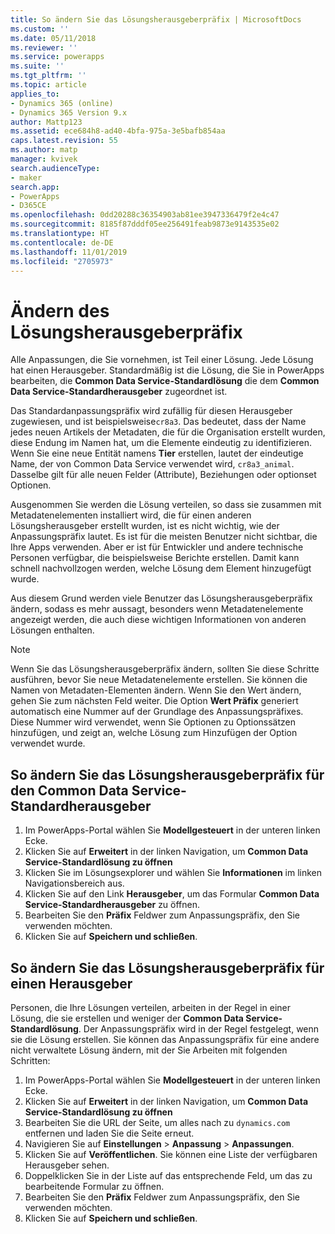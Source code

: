 ```yaml
---
title: So ändern Sie das Lösungsherausgeberpräfix | MicrosoftDocs
ms.custom: ''
ms.date: 05/11/2018
ms.reviewer: ''
ms.service: powerapps
ms.suite: ''
ms.tgt_pltfrm: ''
ms.topic: article
applies_to:
- Dynamics 365 (online)
- Dynamics 365 Version 9.x
author: Mattp123
ms.assetid: ece684h8-ad40-4bfa-975a-3e5bafb854aa
caps.latest.revision: 55
ms.author: matp
manager: kvivek
search.audienceType:
- maker
search.app:
- PowerApps
- D365CE
ms.openlocfilehash: 0dd20288c36354903ab81ee3947336479f2e4c47
ms.sourcegitcommit: 8185f87dddf05ee256491feab9873e9143535e02
ms.translationtype: HT
ms.contentlocale: de-DE
ms.lasthandoff: 11/01/2019
ms.locfileid: "2705973"
---
```

# <a name="change-the-solution-publisher-prefix"></a>Ändern des Lösungsherausgeberpräfix

Alle Anpassungen, die Sie vornehmen, ist Teil einer Lösung. Jede Lösung hat einen Herausgeber. Standardmäßig ist die Lösung, die Sie in PowerApps bearbeiten, die **Common Data Service-Standardlösung** die dem **Common Data Service-Standardherausgeber** zugeordnet ist.

Das Standardanpassungspräfix wird zufällig für diesen Herausgeber zugewiesen, und ist beispielsweise`cr8a3`. Das bedeutet, dass der Name jedes neuen Artikels der Metadaten, die für die Organisation erstellt wurden, diese Endung im Namen hat, um die Elemente eindeutig zu identifizieren. Wenn Sie eine neue Entität namens **Tier** erstellen, lautet der eindeutige Name, der von Common Data Service verwendet wird, `cr8a3_animal`. Dasselbe gilt für alle neuen Felder (Attribute), Beziehungen oder optionset Optionen.

Ausgenommen Sie werden die Lösung verteilen, so dass sie zusammen mit Metadatenelementen installiert wird, die für einen anderen Lösungsherausgeber erstellt wurden, ist es nicht wichtig, wie der Anpassungspräfix lautet. Es ist für die meisten Benutzer nicht sichtbar, die Ihre Apps verwenden. Aber er ist für Entwickler und andere technische Personen verfügbar, die beispielsweise Berichte erstellen. Damit kann schnell nachvollzogen werden, welche Lösung dem Element hinzugefügt wurde.

Aus diesem Grund werden viele Benutzer das Lösungsherausgeberpräfix ändern, sodass es mehr aussagt, besonders wenn Metadatenelemente angezeigt werden, die auch diese wichtigen Informationen von anderen Lösungen enthalten. 

> [!NOTE]
> Wenn Sie das Lösungsherausgeberpräfix ändern, sollten Sie diese Schritte ausführen, bevor Sie neue Metadatenelemente erstellen. Sie können die Namen von Metadaten-Elementen ändern.
> Wenn Sie den Wert ändern, gehen Sie zum nächsten Feld weiter. Die Option **Wert Präfix** generiert automatisch eine Nummer auf der Grundlage des Anpassungspräfixes. Diese Nummer wird verwendet, wenn Sie Optionen zu Optionssätzen hinzufügen, und zeigt an, welche Lösung zum Hinzufügen der Option verwendet wurde. 

## <a name="change-the-solution-publisher-prefix-for-the-common-data-service-default-publisher"></a>So ändern Sie das Lösungsherausgeberpräfix für den Common Data Service-Standardherausgeber  

 1. Im PowerApps-Portal wählen Sie **Modellgesteuert** in der unteren linken Ecke.
 2. Klicken Sie auf **Erweitert** in der linken Navigation, um **Common Data Service-Standardlösung zu öffnen**
 3. Klicken Sie im Lösungsexplorer und wählen Sie **Informationen** im linken Navigationsbereich aus.
 4. Klicken Sie auf den Link **Herausgeber**, um das Formular **Common Data Service-Standardherausgeber** zu öffnen.
 5. Bearbeiten Sie den **Präfix** Feldwer zum Anpassungspräfix, den Sie verwenden möchten.
 6. Klicken Sie auf **Speichern und schließen**.
  
## <a name="change-the-solution-publisher-prefix-for-any-publisher"></a>So ändern Sie das Lösungsherausgeberpräfix für einen Herausgeber

Personen, die Ihre Lösungen verteilen, arbeiten in der Regel in einer Lösung, die sie erstellen und weniger der **Common Data Service-Standardlösung**. Der Anpassungspräfix wird in der Regel festgelegt, wenn sie die Lösung erstellen. Sie können das Anpassungspräfix für eine andere nicht verwaltete Lösung ändern, mit der Sie Arbeiten mit folgenden Schritten: 

 1. Im PowerApps-Portal wählen Sie **Modellgesteuert** in der unteren linken Ecke.
 2. Klicken Sie auf **Erweitert** in der linken Navigation, um **Common Data Service-Standardlösung zu öffnen**
 3. Bearbeiten Sie die URL der Seite, um alles nach zu `dynamics.com` entfernen und laden Sie die Seite erneut.
 4. Navigieren Sie auf **Einstellungen** > **Anpassung** > **Anpassungen**. 
 5. Klicken Sie auf **Veröffentlichen**. Sie können eine Liste der verfügbaren Herausgeber sehen.
 6. Doppelklicken Sie in der Liste auf das entsprechende Feld, um das zu bearbeitende Formular zu öffnen.
 7. Bearbeiten Sie den **Präfix** Feldwer zum Anpassungspräfix, den Sie verwenden möchten.
 6. Klicken Sie auf **Speichern und schließen**.
  
